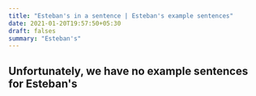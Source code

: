 ```yaml
---
title: "Esteban's in a sentence | Esteban's example sentences"
date: 2021-01-20T19:57:50+05:30
draft: falses
summary: "Esteban's"
---
```

## Unfortunately, we have no example sentences for Esteban's                 
